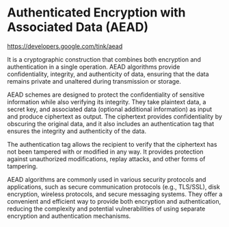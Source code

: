 # Authenticated Encryption with Associated Data (AEAD)

https://developers.google.com/tink/aead

It is a cryptographic construction that combines both encryption and authentication in a single operation. AEAD algorithms provide confidentiality, integrity, and authenticity of data, ensuring that the data remains private and unaltered during transmission or storage.

AEAD schemes are designed to protect the confidentiality of sensitive information while also verifying its integrity. They take plaintext data, a secret key, and associated data (optional additional information) as input and produce ciphertext as output. The ciphertext provides confidentiality by obscuring the original data, and it also includes an authentication tag that ensures the integrity and authenticity of the data.

The authentication tag allows the recipient to verify that the ciphertext has not been tampered with or modified in any way. It provides protection against unauthorized modifications, replay attacks, and other forms of tampering.

AEAD algorithms are commonly used in various security protocols and applications, such as secure communication protocols (e.g., TLS/SSL), disk encryption, wireless protocols, and secure messaging systems. They offer a convenient and efficient way to provide both encryption and authentication, reducing the complexity and potential vulnerabilities of using separate encryption and authentication mechanisms.